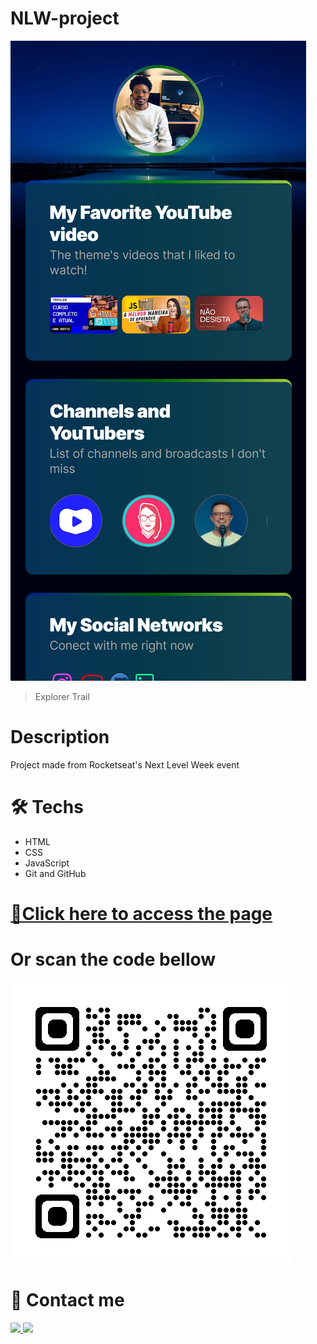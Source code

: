 # NLW-project

![preview](./Previews/Preview.png)
> Explorer Trail

# Description
Project made from Rocketseat's Next Level Week event

# 🛠️ Techs
* HTML
* CSS
* JavaScript
* Git and GitHub

# [🔗Click here to access the page](https://inacio000.github.io/nlw-project/) 
# Or scan the code bellow
![qrcode](./Previews/qrcode.png)

# 💬 Contact me
<a href="https://www.linkedin.com/in/inácio-raimundo-06b100209" target="_blank">
    <img src="https://img.shields.io/badge/-LinkedIn-%230077B5?style=for-the-badge&logo=linkedin&logoColor=white" target="_blank">
 </a>
 <a href = "mailto:inacioraimundo998@gmail.com">
    <img src="https://img.shields.io/badge/-Gmail-%23333?style=for-the-badge&logo=gmail&logoColor=white" target="_blank">
 </a>